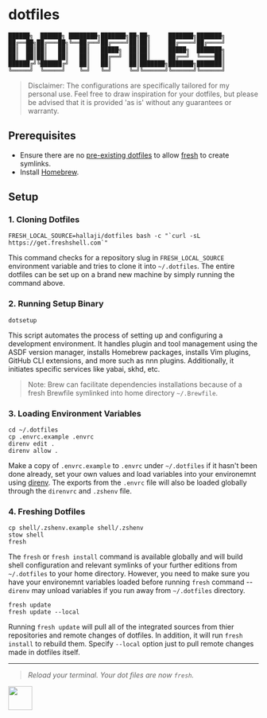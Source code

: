 # dotfiles

```text
██████╗  ██████╗ ████████╗███████╗██╗██╗     ███████╗███████╗
██╔══██╗██╔═══██╗╚══██╔══╝██╔════╝██║██║     ██╔════╝██╔════╝
██║  ██║██║   ██║   ██║   █████╗  ██║██║     █████╗  ███████╗
██║  ██║██║   ██║   ██║   ██╔══╝  ██║██║     ██╔══╝  ╚════██║
██████╔╝╚██████╔╝   ██║   ██║     ██║███████╗███████╗███████║
╚═════╝  ╚═════╝    ╚═╝   ╚═╝     ╚═╝╚══════╝╚══════╝╚══════╝
```

> Disclaimer: The configurations are specifically tailored for my personal use.
> Feel free to draw inspiration for your dotfiles, but please be advised that it
> is provided 'as is' without any guarantees or warranty.

## Prerequisites

- Ensure there are no [pre-existing dotfiles](bin/rm-symlinks) to allow [fresh](https://freshshell.com)
  to create symlinks.
- Install [Homebrew](https://brew.sh).

## Setup

### 1. Cloning Dotfiles

```shell
FRESH_LOCAL_SOURCE=hallaji/dotfiles bash -c "`curl -sL https://get.freshshell.com`"
```

This command checks for a repository slug in `FRESH_LOCAL_SOURCE` environment variable
and tries to clone it into `~/.dotfiles`. The entire dotfiles can be set up on a
brand new machine by simply running the command above.

### 2. Running Setup Binary

```shell
dotsetup
```

This script automates the process of setting up and configuring a development
environment. It handles plugin and tool management using the ASDF version manager,
installs Homebrew packages, installs Vim plugins, GitHub CLI extensions, and more
such as nnn plugins. Additionally, it initiates specific services like yabai, skhd,
etc.

> Note: Brew can facilitate dependencies installations because of a fresh Brewfile
> symlinked into home directory `~/.Brewfile`.

### 3. Loading Environment Variables

```shell
cd ~/.dotfiles
cp .envrc.example .envrc
direnv edit .
direnv allow .
```

Make a copy of `.envrc.example` to `.envrc` under `~/.dotfiles` if it hasn't been
done already, set your own values and load variables into your environemnt using
[direnv](https://direnv.net). The exports from the `.envrc` file will also be loaded
globally through the `direnvrc` and `.zshenv` file.

### 4. Freshing Dotfiles

```shell
cp shell/.zshenv.example shell/.zshenv
stow shell
fresh
```

The `fresh` or `fresh install` command is available globally and will build shell
configuration and relevant symlinks of your further editions from `~/.dotfiles`
to your home directory. However, you need to make sure you have your environemnt
variables loaded before running `fresh` command -- `direnv` may unload variables
if you run away from `~/.dotfiles` directory.

```shell
fresh update
fresh update --local
```

Running `fresh update` will pull all of the integrated sources from thier repositories
and remote changes of dotfiles. In addition, it will run `fresh install` to rebuild
them. Specify `--local` option just to pull remote changes made in dotfiles itself.

---

> _Reload your terminal. Your dot files are now `fresh`._

<a href="https://hallaji.com">
  <img src="https://hallaji.com/assets/fav/fav.svg" widht="48" height="48">
</a>
